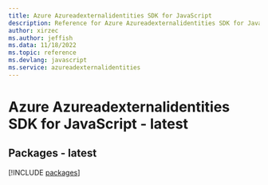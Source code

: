 ```yaml
---
title: Azure Azureadexternalidentities SDK for JavaScript
description: Reference for Azure Azureadexternalidentities SDK for JavaScript
author: xirzec
ms.author: jeffish
ms.data: 11/18/2022
ms.topic: reference
ms.devlang: javascript
ms.service: azureadexternalidentities
---
```

# Azure Azureadexternalidentities SDK for JavaScript - latest
## Packages - latest
[!INCLUDE [packages](azureadexternalidentities-index.md)]